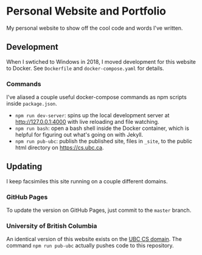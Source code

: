 # Personal Website and Portfolio

My personal website to show off the cool code and words I've written.

## Development

When I swtiched to Windows in 2018, I moved development for this website to Docker. See `Dockerfile` and `docker-compose.yaml` for details.

### Commands

I've aliased a couple useful docker-compose commands as npm scripts inside `package.json`.

* `npm run dev-server`: spins up the local development server at http://127.0.0.1:4000 with live reloading and file watching.
* `npm run bash`: open a bash shell inside the Docker container, which is helpful for figuring out what's going on with Jekyll.
* `npm run pub-ubc`: publish the published site, files in `_site`, to the public html directory on https://cs.ubc.ca.

## Updating
I keep facsimiles this site running on a couple different domains.

### GitHub Pages
To update the version on GitHub Pages, just commit to the `master` branch.

### University of British Columbia
An identical version of this website exists on the [UBC CS domain](https://cs.ubc.ca/~kasica). The command `npm run pub-ubc` actually pushes code to this repository.